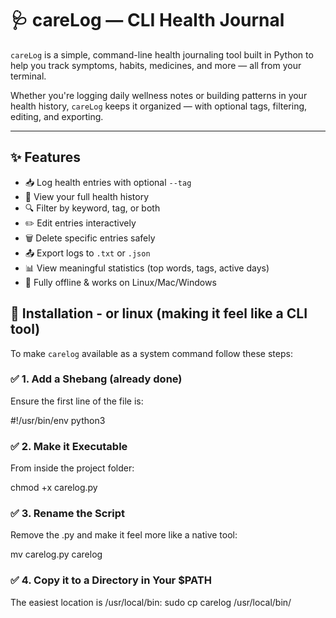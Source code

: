 # 🩺 careLog — CLI Health Journal

`careLog` is a simple, command-line health journaling tool built in Python to help you track symptoms, habits, medicines, and more — all from your terminal.

Whether you're logging daily wellness notes or building patterns in your health history, `careLog` keeps it organized — with optional tags, filtering, editing, and exporting.

---

## ✨ Features

- 📥 Log health entries with optional `--tag`
- 📖 View your full health history
- 🔍 Filter by keyword, tag, or both
- ✏️ Edit entries interactively
- 🗑️ Delete specific entries safely
- 📤 Export logs to `.txt` or `.json`
- 📊 View meaningful statistics (top words, tags, active days)
- 🧠 Fully offline & works on Linux/Mac/Windows


## 🧰 Installation - or linux (making it feel like a CLI tool)

To make `carelog` available as a system command follow these steps:


### ✅ 1. Add a Shebang (already done)
Ensure the first line of the file is:

#!/usr/bin/env python3


### ✅ 2. Make it Executable
From inside the project folder:

chmod +x carelog.py


### ✅ 3. Rename the Script
Remove the .py and make it feel more like a native tool:

mv carelog.py carelog


### ✅ 4. Copy it to a Directory in Your $PATH

The easiest location is /usr/local/bin:
sudo cp carelog /usr/local/bin/